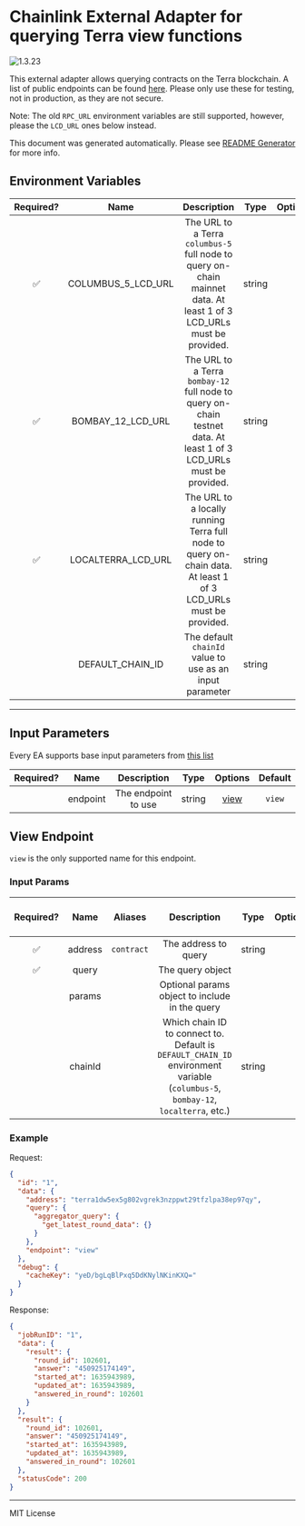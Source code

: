 # Chainlink External Adapter for querying Terra view functions

![1.3.23](https://img.shields.io/github/package-json/v/smartcontractkit/external-adapters-js?filename=packages/sources/terra-view-function/package.json)

This external adapter allows querying contracts on the Terra blockchain. A list of public endpoints can be found [here](https://docs.terra.money/Reference/endpoints.html). Please only use these for testing, not in production, as they are not secure.

Note: The old `RPC_URL` environment variables are still supported, however, please the `LCD_URL` ones below instead.

This document was generated automatically. Please see [README Generator](../../scripts#readme-generator) for more info.

## Environment Variables

| Required? |        Name        |                                                     Description                                                      |  Type  | Options |   Default    |
| :-------: | :----------------: | :------------------------------------------------------------------------------------------------------------------: | :----: | :-----: | :----------: |
|    ✅     | COLUMBUS_5_LCD_URL | The URL to a Terra `columbus-5` full node to query on-chain mainnet data. At least 1 of 3 LCD_URLs must be provided. | string |         |              |
|    ✅     | BOMBAY_12_LCD_URL  | The URL to a Terra `bombay-12` full node to query on-chain testnet data. At least 1 of 3 LCD_URLs must be provided.  | string |         |              |
|    ✅     | LOCALTERRA_LCD_URL |   The URL to a locally running Terra full node to query on-chain data. At least 1 of 3 LCD_URLs must be provided.    | string |         |              |
|           |  DEFAULT_CHAIN_ID  |                               The default `chainId` value to use as an input parameter                               | string |         | `columbus-5` |

---

## Input Parameters

Every EA supports base input parameters from [this list](../../core/bootstrap#base-input-parameters)

| Required? |   Name   |     Description     |  Type  |        Options         | Default |
| :-------: | :------: | :-----------------: | :----: | :--------------------: | :-----: |
|           | endpoint | The endpoint to use | string | [view](#view-endpoint) | `view`  |

## View Endpoint

`view` is the only supported name for this endpoint.

### Input Params

| Required? |  Name   |  Aliases   |                                                           Description                                                            |  Type  | Options | Default | Depends On | Not Valid With |
| :-------: | :-----: | :--------: | :------------------------------------------------------------------------------------------------------------------------------: | :----: | :-----: | :-----: | :--------: | :------------: |
|    ✅     | address | `contract` |                                                       The address to query                                                       | string |         |         |            |                |
|    ✅     |  query  |            |                                                         The query object                                                         |        |         |         |            |                |
|           | params  |            |                                          Optional params object to include in the query                                          |        |         |         |            |                |
|           | chainId |            | Which chain ID to connect to. Default is `DEFAULT_CHAIN_ID` environment variable (`columbus-5`, `bombay-12`, `localterra`, etc.) | string |         |         |            |                |

### Example

Request:

```json
{
  "id": "1",
  "data": {
    "address": "terra1dw5ex5g802vgrek3nzppwt29tfzlpa38ep97qy",
    "query": {
      "aggregator_query": {
        "get_latest_round_data": {}
      }
    },
    "endpoint": "view"
  },
  "debug": {
    "cacheKey": "yeD/bgLqBlPxq5DdKNylNKinKXQ="
  }
}
```

Response:

```json
{
  "jobRunID": "1",
  "data": {
    "result": {
      "round_id": 102601,
      "answer": "450925174149",
      "started_at": 1635943989,
      "updated_at": 1635943989,
      "answered_in_round": 102601
    }
  },
  "result": {
    "round_id": 102601,
    "answer": "450925174149",
    "started_at": 1635943989,
    "updated_at": 1635943989,
    "answered_in_round": 102601
  },
  "statusCode": 200
}
```

---

MIT License
